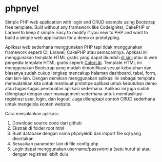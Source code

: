 # phpnyel
Simple PHP web application with login and CRUD example using Bootstrap free template. Built without any framework like CodeIgniter, CakePHP or Laravel to keep it simple. Easy to modify if you new to PHP and want to build a simple web application for a demo or prototyping.

Aplikasi web sederhana menggunakan PHP tapi tidak menggunakan framework seperti CI, Laravel, CakePHP atau semacamnya. Aplikasi ini menggunakan template HTML gratis yang dapat diunduh <a href="https://github.com/BootstrapDash/Kapella-Free-Bootstrap-Admin-Template">di sini</a> atau di web penyedia template HTML gratis seperti <a href="https://colorlib.com">ColorLib</a>. Template HTML ini menggunakan Bootstrap yang mudah dimodifikasi sesuai kebutuhan dan biasanya sudah cukup lengkap mencakup halaman dashboard, tabel, form, dan lain-lain. Dengan demikian menggunakan aplikasi ini sebagai template memudahkan kita untuk membuat prototipe aplikasi untuk kebutuhan demo atau tugas-tugas pembuatan aplikasi sederhana. Aplikasi ini juga sudah dilengkapi dengan user management sederhana untuk memfasilitasi registrasi user, login, dan logout. Juga dilengkapi contoh CRUD sederhana untuk mengelola konten website.

Cara menjalankan aplikasi:
1. Download source code dari github
2. Ekstrak di folder root html
3. Buat database dengan nama phpnyeldb dan import file sql yang disertakan
4. Sesuaikan parameter lain di file config.php
5. Login dapat menggunakan username/password a (satu huruf a) atau dengan registrasi lebih dulu
